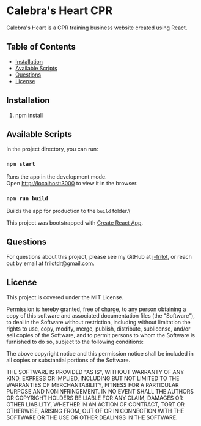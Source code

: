 # Calebra's Heart CPR

Calebra's Heart is a CPR training business website created using React.

## Table of Contents

-   [Installation](#installation)
-   [Available Scripts](#availablescripts)
-   [Questions](#questions)
-   [License](#license)

## Installation

1. npm install

## Available Scripts

In the project directory, you can run:

### `npm start`

Runs the app in the development mode.\
Open [http://localhost:3000](http://localhost:3000) to view it in the browser.

### `npm run build`

Builds the app for production to the `build` folder.\

This project was bootstrapped with [Create React App](https://github.com/facebook/create-react-app).

## Questions

For questions about this project, please see my GitHub at [j-frilot](https://github.com/j-frilot), or reach out by email at frilotdr@gmail.com.

## License

This project is covered under the MIT License.

Permission is hereby granted, free of charge, to any person obtaining a copy of this software and associated documentation files (the "Software"), to deal in the Software without restriction, including without limitation the rights to use, copy, modify, merge, publish, distribute, sublicense, and/or sell copies of the Software, and to permit persons to whom the Software is furnished to do so, subject to the following conditions:

The above copyright notice and this permission notice shall be included in all copies or substantial portions of the Software.

THE SOFTWARE IS PROVIDED "AS IS", WITHOUT WARRANTY OF ANY KIND, EXPRESS OR IMPLIED, INCLUDING BUT NOT LIMITED TO THE WARRANTIES OF MERCHANTABILITY, FITNESS FOR A PARTICULAR PURPOSE AND NONINFRINGEMENT. IN NO EVENT SHALL THE AUTHORS OR COPYRIGHT HOLDERS BE LIABLE FOR ANY CLAIM, DAMAGES OR OTHER LIABILITY, WHETHER IN AN ACTION OF CONTRACT, TORT OR OTHERWISE, ARISING FROM, OUT OF OR IN CONNECTION WITH THE SOFTWARE OR THE USE OR OTHER DEALINGS IN THE SOFTWARE.

